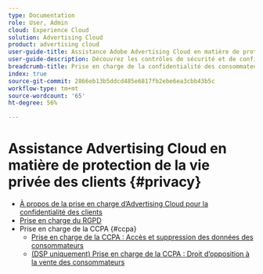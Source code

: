 ```yaml
---
type: Documentation
role: User, Admin
cloud: Experience Cloud
solution: Advertising Cloud
product: advertising cloud
user-guide-title: Assistance Adobe Advertising Cloud en matière de protection de la vie privée des clients
user-guide-description: Découvrez les contrôles de sécurité et de confidentialité qu’Advertising Cloud fournit pour aider les clients annonceurs à se conformer aux lois sur la confidentialité des consommateurs.
breadcrumb-title: Prise en charge de la confidentialité des consommateurs
index: true
source-git-commit: 2866eb13b5ddcd485e6817fb2ebe6ea3cbb43b5c
workflow-type: tm+mt
source-wordcount: '65'
ht-degree: 56%

---
```



# Assistance Advertising Cloud en matière de protection de la vie privée des clients {#privacy}

+ [À propos de la prise en charge d’Advertising Cloud pour la confidentialité des clients](/help/privacy/home.md)
+ [Prise en charge du RGPD](/help/privacy/ad-cloud-gdpr.md)
+ Prise en charge de la CCPA {#ccpa}
   + [Prise en charge de la CCPA : Accès et suppression des données des consommateurs](/help/privacy/ad-cloud-ccpa-access-delete.md)
   + [(DSP uniquement) Prise en charge de la CCPA : Droit d’opposition à la vente des consommateurs](/help/privacy/ad-cloud-ccpa-opt-out-of-sale.md)
